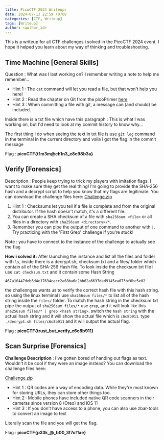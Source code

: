 ```yaml
---
title: PicoCTF 2024 Writeups
date: 2024-07-13 22:59 +0700
categories: [CTF, Writeup]
tags: [Writeup]
author: <author_id>
---
```


This is a writeup for all CTF challenges i solved in the PicoCTF 2024 event. I hope it helped you learn about my way of thinking and troubleshooting.

## Time Machine [General Skills]

Question :
What was I last working on? I remember writing a note to help me remember...

- Hint 1 : The `cat` command will let you read a file, but that won't help you here!
- Hint 2 : Read the chapter on Git from the picoPrimer [here](https://primer.picoctf.org/#_git_version_control)
- Hint 3 : When committing a file with git, a message can (and should) be included.

Inside there is a txt file which have this paragraph :
This is what I was working on, but I'd need to look at my commit history to know why...

The first thing i do when seeing the text in txt file is use `git log` command in the terminal in the current directory and voila i got the flag in the commit message

Flag : **picoCTF{t1m3m@ch1n3_e8c98b3a}**

## Verify [Forensics]

Description :
People keep trying to trick my players with imitation flags. I want to make sure they get the real thing! I'm going to provide the SHA-256 hash and a decrypt script to help you know that my flags are legitimate. You can download the challenge files here:
[Challenge.zip](https://artifacts.picoctf.net/c_rhea/10/challenge.zip)

1. Hint 1 : Checksums let you tell if a file is complete and from the original distributor. If the hash doesn't match, it's a different file.
2. You can create a SHA checksum of a file with `sha256sum <file>` or all files in a directory with `sha256sum <directory>/*`.
3. Remember you can pipe the output of one command to another with `|`. Try practicing with the 'First Grep' challenge if you're stuck!

Note : you have to connect to the instance of the challenge to actually see the flag

**How i solved it:**
After launching the instance and list all the files and folder with `ls`, inside there is a decrypt.sh, checksum.txt and a files/ folder which contain all of the SHA-256 Hash file. To look inside the checksum.txt file i use `cat checksum.txt` and it contain some Hash String

    467a10447deb3d4e17634cacc2a68ba6c2bb62a6637dad9145ea673bf0be5e02

the challennges wants us to verify the correct hash file with this hash string. so using the linux terminal i use `sha256sum files/*` to list all of the hash string inside the `files/` folder. To match the hash string in the checksum.txt pipe the output of `sha256sum files/*` use `grep`, and it will look like this `sha256sum files/* | grep <hash string>`. switch the `hash string` with the actual hash string and it will show the actual file which is `c6c8b911`. type `./decrypt.sh files/c6c8b911` and it will output the actual flag.

Flag : **picoCTF{trust_but_verify_c6c8b911}**

## Scan Surprise [Forensics]

**Challenge Description** : I've gotten bored of handing out flags as text. Wouldn't it be cool if they were an image instead? You can download the challenge files here:

[Challenge.zip](https://artifacts.picoctf.net/c_atlas/1/challenge.zip)

- Hint 1 : QR codes are a way of encoding data. While they're most known for storing URLs, they can store other things too.
- Hint 2 : Mobile phones have included native QR code scanners in their cameras since version 8 (Oreo) and iOS 11
- Hint 3 : If you don't have access to a phone, you can also use zbar-tools to convert an image to text

Literally scan the file and you will get the flag.

Flag : **picoCTF{p33k_@_b00_3f7cf1ae}**
